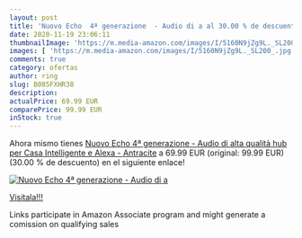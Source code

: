 ```yaml
---
layout: post
title: 'Nuovo Echo  4ª generazione  - Audio di a al 30.00 % de descuento'
date: 2020-11-19 23:06:11
thumbnailImage: 'https://m.media-amazon.com/images/I/5160N9jZg9L._SL200_.jpg'
images: [ 'https://m.media-amazon.com/images/I/5160N9jZg9L._SL200_.jpg' ]
comments: true
category: ofertas
author: ring
slug: B085FXHR38
description:
actualPrice: 69.99 EUR
comparePrice: 99.99 EUR
inStock: true
---
```


Ahora mismo tienes [Nuovo Echo  4ª generazione  - Audio di alta qualità  hub per Casa Intelligente e Alexa - Antracite](https://www.amazon.it/dp/B085FXHR38/?tag=tolees00-21) a 69.99 EUR (original: 99.99 EUR) (30.00 %  de descuento) en el siguiente enlace!

[![Nuovo Echo  4ª generazione  - Audio di a](https://m.media-amazon.com/images/I/5160N9jZg9L._SL200_.jpg)](https://www.amazon.it/dp/B085FXHR38/?tag=tolees00-21)

[Visítala!!!](https://www.amazon.it/dp/B085FXHR38/?tag=tolees00-21)

Links participate in Amazon Associate program and might generate a comission on qualifying sales
